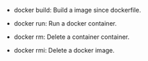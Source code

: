 - docker build: Build a image since dockerfile.

- docker run: Run a docker container.

- docker rm: Delete a container container.

- docker rmi: Delete a docker image.

